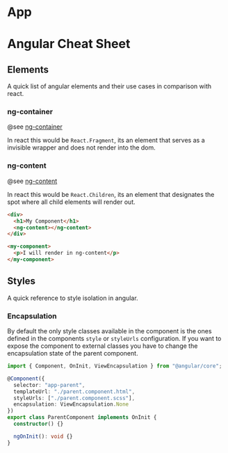 # App

# Angular Cheat Sheet

## Elements

A quick list of angular elements and their use cases in comparison with react.

### ng-container

@see [ng-container](https://www.digitalocean.com/community/tutorials/angular-ng-container-element)

In react this would be `React.Fragment`, its an element that serves as a invisible wrapper and does not render into the dom.

### ng-content

@see [ng-content](https://www.geeksforgeeks.org/ng-content-in-angular/)

In react this would be `React.Children`, its an element that designates the spot where all child elements will render out.

```html
<div>
  <h1>My Component</h1>
  <ng-content></ng-content>
</div>
```

```html
<my-component>
  <p>I will render in ng-content</p>
</my-component>
```

## Styles

A quick reference to style isolation in angular.

### Encapsulation

By default the only style classes available in the component is the ones defined in the components `style` or `styleUrls` configuration. If you want to expose the component to external classes you have to change the encapsulation state of the parent component.

```ts
import { Component, OnInit, ViewEncapsulation } from "@angular/core";

@Component({
  selector: "app-parent",
  templateUrl: "./parent.component.html",
  styleUrls: ["./parent.component.scss"],
  encapsulation: ViewEncapsulation.None
})
export class ParentComponent implements OnInit {
  constructor() {}

  ngOnInit(): void {}
}
```
